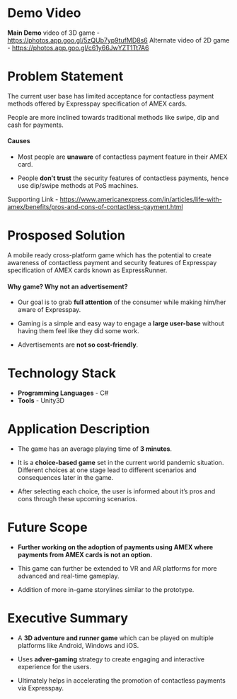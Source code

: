 # Demo Video

__Main Demo__ video of 3D game - https://photos.app.goo.gl/5zQUb7yp9tufMD8s6
Alternate video of 2D game - https://photos.app.goo.gl/c61y66JwYZT1Tt7A6

# Problem Statement
The current user base has limited acceptance for contactless payment methods offered by Expresspay specification of AMEX cards.

People are more inclined towards traditional methods like swipe, dip and cash for payments.


#### Causes
- Most people are __unaware__ of contactless payment feature in their AMEX card.

- People __don’t trust__ the security features of contactless payments, hence use dip/swipe methods at PoS machines.

Supporting Link - https://www.americanexpress.com/in/articles/life-with-amex/benefits/pros-and-cons-of-contactless-payment.html

# Prosposed Solution

A mobile ready cross-platform game which has the potential to create awareness of contactless payment and security features of Expresspay specification of AMEX cards known as ExpressRunner.

#### Why game? Why not an advertisement?  
- Our goal is to grab __full attention__ of the consumer while making him/her aware of Expresspay. 

- Gaming is a simple and easy way to engage a __large user-base__ without having them feel like they did some work. 

- Advertisements are __not so cost-friendly__.

# Technology Stack

- __Programming Languages__ - C#
- __Tools__ - Unity3D

# Application Description

- The game has an average playing time of __3 minutes__.

- It is a __choice-based game__ set in the current world pandemic situation. Different choices at one stage lead to different scenarios and consequences later in the game.

- After selecting each choice, the user is informed about it’s pros and cons through these upcoming scenarios.

# Future Scope

- __Further working on the adoption of payments using AMEX where payments from AMEX cards is not an option.__

- This game can further be extended to VR and AR platforms for more advanced and real-time gameplay.

- Addition of more in-game storylines similar to the prototype.


# Executive Summary

- A __3D adventure and runner game__ which can be played on multiple platforms like Android, Windows and iOS.

- Uses __adver-gaming__ strategy to create engaging and interactive experience for the users.

- Ultimately helps in accelerating the promotion of contactless payments via Expresspay.








